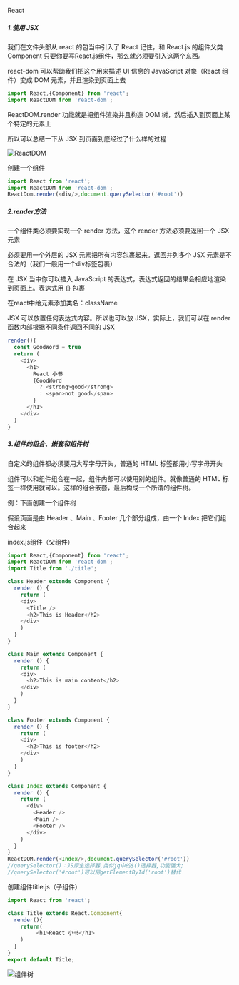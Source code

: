 React

#####  1.使用 JSX   #####

我们在文件头部从 react 的包当中引入了 React 记住，和 React.js 的组件父类 Component 只要你要写React.js组件，那么就必须要引入这两个东西。

react-dom 可以帮助我们把这个用来描述 UI 信息的 JavaScript 对象（React 组件）变成 DOM 元素，并且渲染到页面上去
```js
import React,{Component} from 'react';
import ReactDOM from 'react-dom';
```

ReactDOM.render 功能就是把组件渲染并且构造 DOM 树，然后插入到页面上某个特定的元素上  

所以可以总结一下从 JSX 到页面到底经过了什么样的过程  

<img src='http://huzidaha.github.io/static/assets/img/posts/44B5EC06-EAEB-4BA2-B3DC-325703E4BA45.png' alt="ReactDOM">  

创建一个组件
```js
import React from 'react';
import ReactDOM from 'react-dom';
ReactDom.render(<div/>,document.querySelector('#root'))
```

#####  2.render方法  #####

一个组件类必须要实现一个 render 方法，这个 render 方法必须要返回一个 JSX 元素  

必须要用一个外层的 JSX 元素把所有内容包裹起来。返回并列多个 JSX 元素是不合法的（我们一般用一个div标签包裹）  

在 JSX 当中你可以插入 JavaScript 的表达式，表达式返回的结果会相应地渲染到页面上。表达式用 {} 包裹  

在react中给元素添加类名：className  

JSX 可以放置任何表达式内容。所以也可以放 JSX，实际上，我们可以在 render 函数内部根据不同条件返回不同的 JSX
```js
render(){
  const GoodWord = true
  return (
    <div>
      <h1>
        React 小书
        {GoodWord
          ? <strong>good</strong>
          : <span>not good</span>
        }
      </h1>
    </div>
  )
}
```
#####  3.组件的组合、嵌套和组件树  #####

自定义的组件都必须要用大写字母开头，普通的 HTML 标签都用小写字母开头  

组件可以和组件组合在一起，组件内部可以使用别的组件。就像普通的 HTML 标签一样使用就可以。这样的组合嵌套，最后构成一个所谓的组件树。

例：下面创建一个组件树 

假设页面是由 Header 、Main 、Footer 几个部分组成，由一个 Index 把它们组合起来

index.js组件（父组件）
```js
import React,{Component} from 'react';
import ReactDOM from 'react-dom';
import Title from './title';

class Header extends Component {
  render () {
    return (
    <div>
      <Title />
      <h2>This is Header</h2>
    </div>
    )
  }
}

class Main extends Component {
  render () {
    return (
    <div>
      <h2>This is main content</h2>
    </div>
    )
  }
}

class Footer extends Component {
  render () {
    return (
    <div>
      <h2>This is footer</h2>
    </div>
    )
  }
}

class Index extends Component {
  render () {
    return (
      <div>
        <Header />
        <Main />
        <Footer />
      </div>
    )
  }
}
ReactDOM.render(<Index/>,document.querySelector('#root'))
//querySelector()：JS原生选择器,类似jq中的$()选择器,功能强大;
//querySelector('#root')可以用getElementById('root')替代
```
创建组件title.js（子组件）
```js
import React from 'react';

class Title extends React.Component{
  render(){
    return(
         <h1>React 小书</h1>
    )
  }
}
export default Title;
```
<img src="http://huzidaha.github.io/static/assets/img/posts/19BBE4E2-A12E-4657-BA6A-61484F67FA60.png" alt="组件树">  